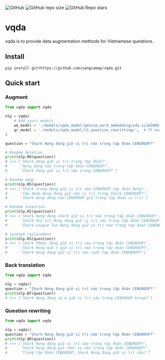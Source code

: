 ![GitHub](https://img.shields.io/github/license/sangcamap/vqda?color=s&style=for-the-badge)
![GitHub repo size](https://img.shields.io/github/repo-size/sangcamap/vqda?style=for-the-badge)
![GitHub Repo stars](https://img.shields.io/github/stars/sangcamap/vqda?style=for-the-badge)

# vqda
vqda is to provide data augmentation methods for Vietnamese questions.

## Install

```
pip install git+https://github.com/sangcamap/vqda.git
```

## Quick start

### Augment

```python
from vqda import vqda

nlp = vqda(
    # Add yours models 
    we_model = './models/vqda_model/gensim_word_embedding/vda.size5000.bin',   # Gensim
    qr_model = './models/vqda_model/t5_question_rewritting/',  # T5 model
)

question = "Shark Hưng đang giữ vị trí nào trong tập đoàn CENGROUP?"

# Random deletion
print(nlp.RD(question))
# >>> ['Shark đang giữ vị trí trong tập đoàn?', 
#      'Hưng đang nào trong tập đoàn CENGROUP?', 
#      'Shark đang giữ vị trí nào trong CENGROUP?']

# Random swap
print(nlp.RS(question))
# >>> ['Shark trong đang giữ vị trí nào CENGROUP tập đoàn Hưng?', 
#      'Tập đoàn Hưng đang giữ nào vị trí trong Shark CENGROUP?', 
#      'Shark Hưng đang nào CENGROUP giữ trong tập đoàn vị trí?']

# Random insertion
print(nlp.RI(question))
# >>> ['Shark Hưng đang shark giữ vị trí nào trong tập đoàn CENGROUP?', 
#      'Shark duy trì Hưng đang giữ vị trí nào trong tập đoàn CENGROUP?', 
#      'Shark League Two Hưng đang giữ vị trí nào trong tập đoàn CENGROUP?']

# Synonym replacement
print(nlp.RS(question))
# >>> ['Shark Phước đang giữ vị trí nào trong tập đoàn CENGROUP?', 
#      'Shark Hưng muốn giữ vị trí nào trong tập đoàn CENGROUP?', 
#      'Shark Hưng đang giữ vị trí nào cạnh tập đoàn CENGROUP?']

```

### Back translation

```python
from vqda import vqda

nlp = vqda()
question = "Shark Hưng đang giữ vị trí nào trong tập đoàn CENGROUP?"
print(nlp.BT(question))
# >>> ['Shark Hưng đang nắm giữ vị trí nào trong CENGROUP Group?']
```

### Question rewriting

```python
from vqda import vqda

nlp = vqda()
question = "Shark Hưng đang giữ vị trí nào trong tập đoàn CENGROUP?"
print(nlp.QR(question))
# >>> ['Shark Hưng đang giữ vị trí nào trong tập đoàn CENGROUP?', 
#      'Shark Hưng đang giữ chức vụ nào trong tập đoàn CENGROUP?', 
#      'Trong tập đoàn CENGROUP, Shark Hưng đang giữ vị trí nào?']
```
